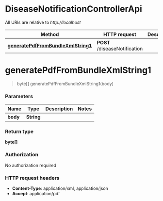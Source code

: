 # DiseaseNotificationControllerApi

All URIs are relative to *http://localhost*

| Method | HTTP request | Description |
|------------- | ------------- | -------------|
| [**generatePdfFromBundleXmlString1**](DiseaseNotificationControllerApi.md#generatePdfFromBundleXmlString1) | **POST** /diseaseNotification |  |


<a name="generatePdfFromBundleXmlString1"></a>
# **generatePdfFromBundleXmlString1**
> byte[] generatePdfFromBundleXmlString1(body)



### Parameters

|Name | Type | Description  | Notes |
|------------- | ------------- | ------------- | -------------|
| **body** | **String**|  | |

### Return type

**byte[]**

### Authorization

No authorization required

### HTTP request headers

- **Content-Type**: application/xml, application/json
- **Accept**: application/pdf

